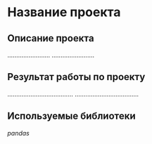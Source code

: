 # Название проекта

## Описание проекта
........................
........................

## Результат работы по проекту
.....................................
....................................

## Используемые библиотеки
*pandas*
